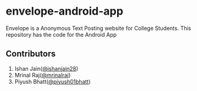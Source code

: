 # envelope-android-app

Envelope is a Anonymous Text Posting website for College Students. 
This repository has the code for the Android App

## Contributors
	
1. Ishan Jain([@ishanjain28](https://github.com/ishanjain28))
2. Mrinal Raj([@mrinalraj](http://github.com/mrinalraj))
3. Piyush Bhatt([@piyush01bhatt](https://github.com/Piyush01Bhatt))
